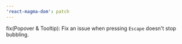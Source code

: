 ```yaml
---
'react-magma-dom': patch
---
```


fix(Popover & Tooltip): Fix an issue when pressing `Escape` doesn't stop bubbling.
